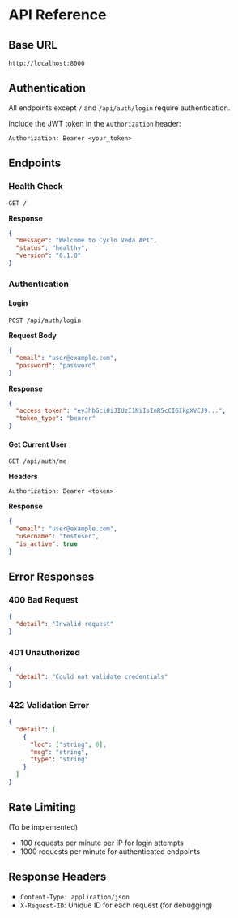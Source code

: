 # API Reference

## Base URL
```
http://localhost:8000
```

## Authentication
All endpoints except `/` and `/api/auth/login` require authentication.

Include the JWT token in the `Authorization` header:
```
Authorization: Bearer <your_token>
```

## Endpoints

### Health Check
```
GET /
```
**Response**
```json
{
  "message": "Welcome to Cyclo Veda API",
  "status": "healthy",
  "version": "0.1.0"
}
```

### Authentication

#### Login
```
POST /api/auth/login
```
**Request Body**
```json
{
  "email": "user@example.com",
  "password": "password"
}
```

**Response**
```json
{
  "access_token": "eyJhbGciOiJIUzI1NiIsInR5cCI6IkpXVCJ9...",
  "token_type": "bearer"
}
```

#### Get Current User
```
GET /api/auth/me
```
**Headers**
```
Authorization: Bearer <token>
```

**Response**
```json
{
  "email": "user@example.com",
  "username": "testuser",
  "is_active": true
}
```

## Error Responses

### 400 Bad Request
```json
{
  "detail": "Invalid request"
}
```

### 401 Unauthorized
```json
{
  "detail": "Could not validate credentials"
}
```

### 422 Validation Error
```json
{
  "detail": [
    {
      "loc": ["string", 0],
      "msg": "string",
      "type": "string"
    }
  ]
}
```

## Rate Limiting
(To be implemented)
- 100 requests per minute per IP for login attempts
- 1000 requests per minute for authenticated endpoints

## Response Headers
- `Content-Type: application/json`
- `X-Request-ID`: Unique ID for each request (for debugging)
